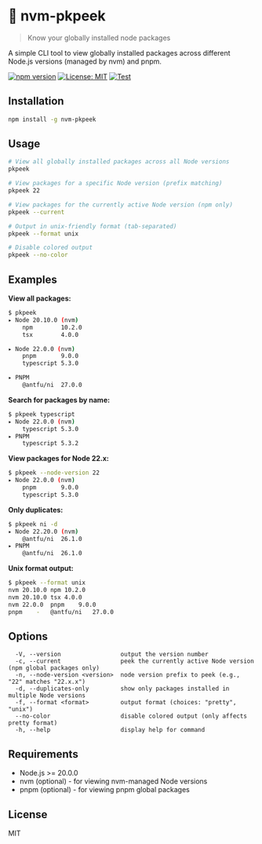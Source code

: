# 🔭 nvm-pkpeek

> Know your globally installed node packages

A simple CLI tool to view globally installed packages across different Node.js versions (managed by nvm) and pnpm.

[![npm version](https://badge.fury.io/js/nvm-pkpeek.svg?icon=si%3Anpm)](https://badge.fury.io/js/nvm-pkpeek)
[![License: MIT](https://img.shields.io/badge/License-MIT-yellow.svg)](https://opensource.org/licenses/MIT)
[![Test](https://github.com/rznn7/nvm-pkpeek/actions/workflows/test.yml/badge.svg)](https://github.com/rznn7/nvm-pkpeek/actions/workflows/test.yml)

## Installation

```bash
npm install -g nvm-pkpeek
```

## Usage

```bash
# View all globally installed packages across all Node versions
pkpeek

# View packages for a specific Node version (prefix matching)
pkpeek 22

# View packages for the currently active Node version (npm only)
pkpeek --current

# Output in unix-friendly format (tab-separated)
pkpeek --format unix

# Disable colored output
pkpeek --no-color
```

## Examples

**View all packages:**
```bash
$ pkpeek
▸ Node 20.10.0 (nvm)
    npm        10.2.0
    tsx        4.0.0

▸ Node 22.0.0 (nvm)
    pnpm       9.0.0
    typescript 5.3.0

▸ PNPM
    @antfu/ni  27.0.0
```

**Search for packages by name:**
```bash
$ pkpeek typescript
▸ Node 22.0.0 (nvm)
    typescript 5.3.0
▸ PNPM
    typescript 5.3.2
```

**View packages for Node 22.x:**
```bash
$ pkpeek --node-version 22
▸ Node 22.0.0 (nvm)
    pnpm       9.0.0
    typescript 5.3.0
```

**Only duplicates:**
```bash
$ pkpeek ni -d
▸ Node 22.20.0 (nvm)
    @antfu/ni  26.1.0
▸ PNPM
    @antfu/ni  26.1.0
```

**Unix format output:**
```bash
$ pkpeek --format unix
nvm	20.10.0	npm	10.2.0
nvm	20.10.0	tsx	4.0.0
nvm	22.0.0	pnpm	9.0.0
pnpm	-	@antfu/ni	27.0.0
```

## Options

```
  -V, --version                 output the version number
  -c, --current                 peek the currently active Node version (npm global packages only)
  -n, --node-version <version>  node version prefix to peek (e.g., "22" matches "22.x.x")
  -d, --duplicates-only         show only packages installed in multiple Node versions
  -f, --format <format>         output format (choices: "pretty", "unix")
  --no-color                    disable colored output (only affects pretty format)
  -h, --help                    display help for command
```

## Requirements

- Node.js >= 20.0.0
- nvm (optional) - for viewing nvm-managed Node versions
- pnpm (optional) - for viewing pnpm global packages

## License

MIT
